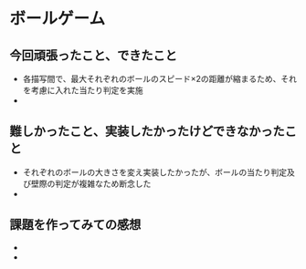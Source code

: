 <!-- readme.md -->
# ボールゲーム
## 今回頑張ったこと、できたこと
- 各描写間で、最大それぞれのボールのスピード×2の距離が縮まるため、それを考慮に入れた当たり判定を実施
- 

## 難しかったこと、実装したかったけどできなかったこと
- それぞれのボールの大きさを変え実装したかったが、ボールの当たり判定及び壁際の判定が複雑なため断念した 
- 

## 課題を作ってみての感想
- 
- 